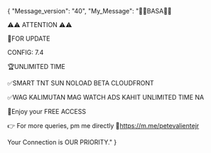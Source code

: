 {
    "Message_version": "40",
    "My_Message": "📌📌BASA📌📌

⚠️⚠️ ATTENTION ⚠️⚠️

📌FOR UPDATE

CONFIG: 7.4

🏆UNLIMITED TIME

✅SMART TNT SUN NOLOAD BETA CLOUDFRONT

✅WAG KALIMUTAN MAG WATCH ADS KAHIT UNLIMITED TIME NA

💯Enjoy your FREE ACCESS

👉 For more queries, pm me directly
🔗https://m.me/petevalientejr

Your Connection is OUR PRIORITY."
}
